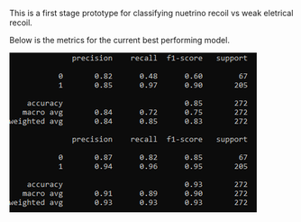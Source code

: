 This is a first stage prototype for classifying nuetrino recoil vs weak eletrical recoil.

Below is the metrics for the current best performing model.

<img src="bestSoFar.png"
     alt="Markdown Monster icon"
     style="float: left; margin-right: 10px;" />